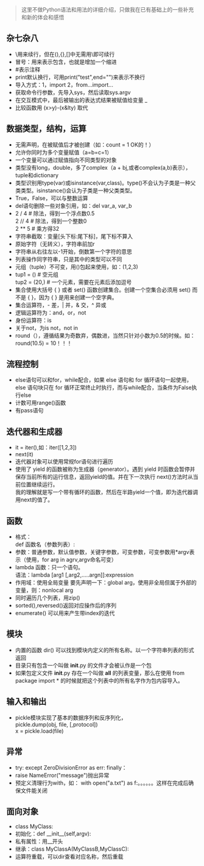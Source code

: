 > 这里不做Python语法和用法的详细介绍，只做我在已有基础上的一些补充和新的体会和感悟

## 杂七杂八
- \用来续行，但在(),{},[]中无需用\即可续行
- 冒号：用来表示包含，也就是增加一个缩进
- \#表示注释
- print默认换行，可用print("test",end="")来表示不换行
- 导入方式：1，import 2，from...import...
- 获取命令行参数，先导入sys，然后读取sys.argv
- 在交互模式中，最后被输出的表达式结果被赋值给变量 _
- 比较函数用 (x>y)-(x&lty) 取代


## 数据类型，结构，运算
- 无需声明，在被赋值后才被创建（如：count = 1 OK的！）
- 允许你同时为多个变量赋值（a=b=c=1）
- 一个变量可以通过赋值指向不同类型的对象
- 类型没有long，double，多了complex（a + bj,或者complex(a,b)表示），tuple和dictionary
- 类型识别用type(var)或isinstance(var,class)。type()不会认为子类是一种父类类型。isinstance()会认为子类是一种父类类型。
- True，False，可以与整数运算
- del语句删除一些对象引用，如：del var_a, var_b
-  2 / 4  # 除法，得到一个浮点数0.5<br/>
   2 // 4 # 除法，得到一个整数0<br/>
   2 ** 5 # 乘方得32
- 字符串截取：变量[头下标:尾下标]，尾下标不算入
- 原始字符（无转义），字符串前加r
- 字符串从右往左以-1开始，倒数第一个字符的意思
- 列表操作同字符串，只是其中的类型可以不同
- 元组（tuple）不可变，用()包起来使用，如：(1,2,3)
- tup1 = ()    # 空元组<br/>
tup2 = (20,) # 一个元素，需要在元素后添加逗号
- 集合使用大括号 { } 或者 set() 函数创建集合。创建一个空集合必须用 set() 而不是 { }，因为 { } 是用来创建一个空字典。
- 集合运算符，- 差，| 并，& 交，^ 异或
- 逻辑运算符为：and，or，not
- 身份运算符：is
- 关于not，为is not，not in
- round（），遵循结果为奇数弃，偶数进，当然只针对小数为0.5的时候。如：round(10.5) = 10！！！



## 流程控制
- else语句可以和for，while配合，如果 else 语句和 for 循环语句一起使用，else 语句块只在 for 循环正常终止时执行，而与while配合，当条件为False执行else
- 计数可用range()函数
- 有pass语句  

 
## 迭代器和生成器
- it = iter(),如：iter([1,2,3])
- next(it)
- 迭代器对象可以使用常规for语句进行遍历
- 使用了 yield 的函数被称为生成器（generator）。遇到 yield 时函数会暂停并保存当前所有的运行信息，返回yield的值。并在下一次执行 next()方法时从当前位置继续运行。<br/>我的理解就是写一个带有循环的函数，然后在半路yield一个值，即为迭代器调用next的值了。


## 函数
- 格式：<br/>
def 函数名（参数列表）:<br/>
- 参数：普通参数，默认值参数，关键字参数，可变参数，可变参数用*argv表示（使用，for arg in agrv,argv命名可变）
- lambda 函数：只一个语句。<br/>
语法：lambda [arg1 [,arg2,.....argn]]:expression
- 作用域：使用全局变量 要先声明一下：global arg，使用非全局但属于外部的变量，则：nonlocal arg
- 同时遍历几个列表，用zip()
- sorted(),reversed()返回对应操作后的序列
- enumerate() 可以用来产生带index的迭代

## 模块
- 内置的函数 dir() 可以找到模块内定义的所有名称。以一个字符串列表的形式返回
- 目录只有包含一个叫做 __init__.py 的文件才会被认作是一个包
- 如果包定义文件 __init__.py 存在一个叫做 __all__ 的列表变量，那么在使用 from package import * 的时候就把这个列表中的所有名字作为包内容导入。

## 输入和输出
- pickle模块实现了基本的数据序列和反序列化，<br/>
pickle.dump(obj, file, [,protocol])<br/>
x = pickle.load(file)

## 异常
- try:   except ZeroDivisionError as err:    finally：
- raise NameError("message")抛出异常
- 预定义清理行为with，如： with open("a.txt") as f:。。。。。。这样在完成后确保文件能关闭

## 面向对象
- class MyClass:
- 初始化：def \_\_init__(self,argv):
- 私有属性：用\_\_开头
- 继承：class MyClassA(MyClassB,MyClassC):
- 运算符重载，可以dir查看对应名称，然后重载



